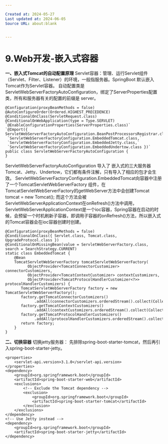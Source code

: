 ```yaml
---

Created at: 2024-05-27
Last updated at: 2024-06-05
Source URL: about:blank


---
```


# 9.Web开发-嵌入式容器


**一、嵌入式Tomcat的自动配置原理**
Servlet容器：管理、运行Servlet组件（Servlet、Filter、Listener）的环境，一般指服务器。SpringBoot 默认嵌入Tomcat作为Servlet容器。
自动配置类是ServletWebServerFactoryAutoConfiguration，绑定了ServerProperties配置类，所有和服务器有关的配置的前缀是 server。
```
@Configuration(proxyBeanMethods = false)
@AutoConfigureOrder(Ordered.HIGHEST_PRECEDENCE)
@ConditionalOnClass(ServletRequest.class)
@ConditionalOnWebApplication(type = Type.SERVLET)
`@EnableConfigurationProperties(ServerProperties.class)`
`@Import({ ServletWebServerFactoryAutoConfiguration.BeanPostProcessorsRegistrar.class,`
 `ServletWebServerFactoryConfiguration.EmbeddedTomcat.class,`
 `ServletWebServerFactoryConfiguration.EmbeddedJetty.class,`
 `ServletWebServerFactoryConfiguration.EmbeddedUndertow.class })`
public class ServletWebServerFactoryAutoConfiguration {
}
```
ServletWebServerFactoryAutoConfiguration 导入了 嵌入式的三大服务器 Tomcat、Jetty、Undertow，它们都有条件注解，只有导入了相应的包才会生效。
ServletWebServerFactoryConfiguration.EmbeddedTomcat向容器中注册了一个TomcatServletWebServerFactory 组件，在TomcatServletWebServerFactory的getWebServer方法中会创建Tomcat tomcat = new Tomcat(); 而这个方法会被ServletWebServerApplicationContext在onRefresh()方法中调用，ServletWebServerApplicationContext是一个ioc容器，Spring容器在启动的时候，会预留一个时机刷新子容器，即调用子容器的onRefresh()方法，所以嵌入式的Tomcat容器会在ioc容器创建时创建。
```
@Configuration(proxyBeanMethods = false)
@ConditionalOnClass({ Servlet.class, Tomcat.class, UpgradeProtocol.class })
@ConditionalOnMissingBean(value = ServletWebServerFactory.class, search = SearchStrategy.CURRENT)
static class EmbeddedTomcat {
    @Bean
    TomcatServletWebServerFactory tomcatServletWebServerFactory(
          ObjectProvider<TomcatConnectorCustomizer> connectorCustomizers,
          ObjectProvider<TomcatContextCustomizer> contextCustomizers,
          ObjectProvider<TomcatProtocolHandlerCustomizer<?>> protocolHandlerCustomizers) {
       TomcatServletWebServerFactory factory = new TomcatServletWebServerFactory();
       factory.getTomcatConnectorCustomizers()
             .addAll(connectorCustomizers.orderedStream().collect(Collectors.toList()));
       factory.getTomcatContextCustomizers()
             .addAll(contextCustomizers.orderedStream().collect(Collectors.toList()));
       factory.getTomcatProtocolHandlerCustomizers()
             .addAll(protocolHandlerCustomizers.orderedStream().collect(Collectors.toList()));
       return factory;
    }
}
```

**二、切换容器**
切换jetty服务器：
先排除spring-boot-starter-tomcat，然后再引入spring-boot-starter-jetty。
```
<properties>
    <servlet-api.version>3.1.0</servlet-api.version>
</properties>
<dependency>
    <groupId>org.springframework.boot</groupId>
    <artifactId>spring-boot-starter-web</artifactId>
    <exclusions>
        <!-- Exclude the Tomcat dependency -->
        <exclusion>
            <groupId>org.springframework.boot</groupId>
            <artifactId>spring-boot-starter-tomcat</artifactId>
        </exclusion>
    </exclusions>
</dependency>
<!-- Use Jetty instead -->
<dependency>
    <groupId>org.springframework.boot</groupId>
    <artifactId>spring-boot-starter-jetty</artifactId>
</dependency>
```

